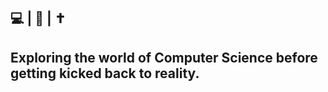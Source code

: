 💻 | 🎸 | ✝
-------------------
Exploring the world of Computer Science before getting kicked back to reality.
-------------------
<!---
AncientSoup/AncientSoup is a ✨ special ✨ repository because its `README.md` (this file) appears on your GitHub profile.
You can click the Preview link to take a look at your changes.
--->
